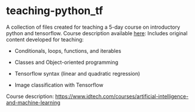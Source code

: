 # teaching-python_tf
A collection of files created for teaching a 5-day course on introductory python and tensorflow. Course description available  [here](https://www.idtech.com/courses/artificial-intelligence-and-machine-learning):
Includes original content developed for teaching: 

- Conditionals, loops, functions, and iterables  

- Classes and Object-oriented programming  

- Tensorflow syntax (linear and quadratic regression) 

- Image classification with Tensorflow

Course description: https://www.idtech.com/courses/artificial-intelligence-and-machine-learning
